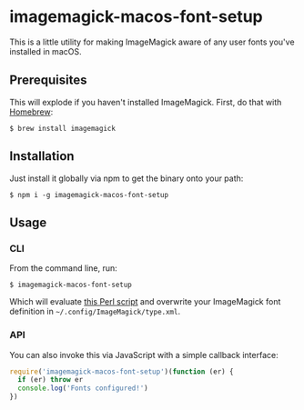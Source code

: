 # imagemagick-macos-font-setup

This is a little utility for making ImageMagick aware of any user fonts you've installed in macOS.

## Prerequisites

This will explode if you haven't installed ImageMagick. First, do that with [Homebrew](https://brew.sh):

```
$ brew install imagemagick
```

## Installation

Just install it globally via npm to get the binary onto your path:

```
$ npm i -g imagemagick-macos-font-setup
```

## Usage

### CLI

From the command line, run:

```
$ imagemagick-macos-font-setup
```

Which will evaluate [this Perl script](http://www.imagemagick.org/Usage/scripts/imagick_type_gen) and overwrite your ImageMagick font definition in `~/.config/ImageMagick/type.xml`.

### API

You can also invoke this via JavaScript with a simple callback interface:

``` js
require('imagemagick-macos-font-setup')(function (er) {
  if (er) throw er
  console.log('Fonts configured!')
})
```
